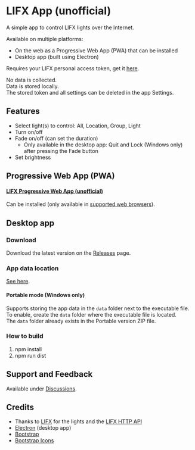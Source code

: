 # LIFX App (unofficial)

A simple app to control LIFX lights over the Internet.

Available on multiple platforms:
- On the web as a Progressive Web App (PWA) that can be installed
- Desktop app (built using Electron)

Requires your LIFX personal access token, get it [here](https://cloud.lifx.com/).

No data is collected.\
Data is stored locally.\
The stored token and all settings can be deleted in the app Settings.

## Features
- Select light(s) to control: All, Location, Group, Light
- Turn on/off
- Fade on/off (can set the duration)
  - Only available in the desktop app: Quit and Lock (Windows only) after pressing the Fade button
- Set brightness

## Progressive Web App (PWA)
#### [LIFX Progressive Web App (unofficial)](https://adam777z.github.io/lifx/)

Can be installed (only available in [supported web browsers](https://caniuse.com/web-app-manifest)).

## Desktop app
### Download
Download the latest version on the [Releases](https://github.com/Adam777Z/lifx/releases/latest) page.

### App data location
[See here](https://www.electronjs.org/docs/latest/api/app/#appgetpathname).

#### Portable mode (Windows only)
Supports storing the app data in the `data` folder next to the executable file.\
To enable, create the `data` folder where the executable file is located.\
The `data` folder already exists in the Portable version ZIP file.

### How to build
1. npm install
2. npm run dist

## Support and Feedback
Available under [Discussions](https://github.com/Adam777Z/lifx/discussions).

## Credits
- Thanks to [LIFX](https://www.lifx.com/) for the lights and the [LIFX HTTP API](https://api.developer.lifx.com/)
- [Electron](https://www.electronjs.org/) (desktop app)
- [Bootstrap](https://getbootstrap.com/)
- [Bootstrap Icons](https://icons.getbootstrap.com/)